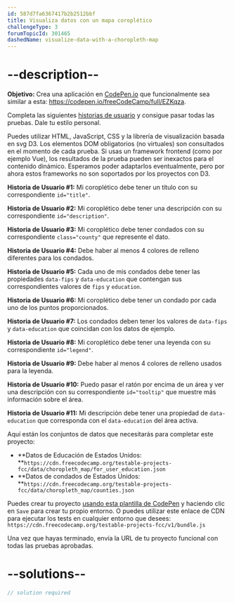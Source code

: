 ```yaml
---
id: 587d7fa6367417b2b2512bbf
title: Visualiza datos con un mapa coroplético
challengeType: 3
forumTopicId: 301465
dashedName: visualize-data-with-a-choropleth-map
---
```


# --description--

**Objetivo:** Crea una aplicación en [CodePen.io](https://codepen.io) que funcionalmente sea similar a esta: <https://codepen.io/freeCodeCamp/full/EZKqza>.

Completa las siguientes [historias de usuario](https://en.wikipedia.org/wiki/User_story) y consigue pasar todas las pruebas. Dale tu estilo personal.

Puedes utilizar HTML, JavaScript, CSS y la librería de visualización basada en svg D3. Los elementos DOM obligatorios (no virtuales) son consultados en el momento de cada prueba. Si usas un framework frontend (como por ejemplo Vue), los resultados de la prueba pueden ser inexactos para el contenido dinámico. Esperamos poder adaptarlos eventualmente, pero por ahora estos frameworks no son soportados por los proyectos con D3.

**Historia de Usuario #1:** Mi coroplético debe tener un título con su correspondiente `id="title"`.

**Historia de Usuario #2:** Mi coroplético debe tener una descripción con su correspondiente `id="description"`.

**Historia de Usuario #3:** Mi coroplético debe tener condados con su correspondiente `class="county"` que represente el dato.

**Historia de Usuario #4:** Debe haber al menos 4 colores de relleno diferentes para los condados.

**Historia de Usuario #5:** Cada uno de mis condados debe tener las propiedades `data-fips` y `data-education` que contengan sus correspondientes valores de `fips` y `education`.

**Historia de Usuario #6:** Mi coroplético debe tener un condado por cada uno de los puntos proporcionados.

**Historia de Usuario #7:** Los condados deben tener los valores de `data-fips` y `data-education` que coincidan con los datos de ejemplo.

**Historia de Usuario #8:** Mi coroplético debe tener una leyenda con su correspondiente `id="legend"`.

**Historia de Usuario #9:** Debe haber al menos 4 colores de relleno usados para la leyenda.

**Historia de Usuario #10:** Puedo pasar el ratón por encima de un área y ver una descripción con su correspondiente `id="tooltip"` que muestre más información sobre el área.

**Historia de Usuario #11:** Mi descripción debe tener una propiedad de `data-education` que corresponda con el `data-education` del área activa.

Aquí están los conjuntos de datos que necesitarás para completar este proyecto:

-   **Datos de Educación de Estados Unidos: **`https://cdn.freecodecamp.org/testable-projects-fcc/data/choropleth_map/for_user_education.json`
-   **Datos de condados de Estados Unidos: **`https://cdn.freecodecamp.org/testable-projects-fcc/data/choropleth_map/counties.json`

Puedes crear tu proyecto <a href='https://codepen.io/pen?template=MJjpwO' target='_blank' rel='nofollow'> usando esta plantilla de CodePen</a> y haciendo clic en `Save` para crear tu propio entorno. O puedes utilizar este enlace de CDN para ejecutar los tests en cualquier entorno que desees: `https://cdn.freecodecamp.org/testable-projects-fcc/v1/bundle.js`

Una vez que hayas terminado, envía la URL de tu proyecto funcional con todas las pruebas aprobadas.

# --solutions--

```js
// solution required
```
